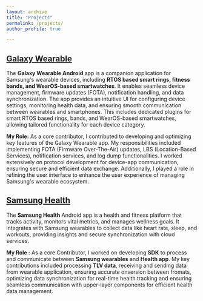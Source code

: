```yaml
---
layout: archive
title: "Projects"
permalink: /projects/
author_profile: true

---
```


## [Galaxy Wearable](https://play.google.com/store/apps/details?id=com.samsung.android.app.watchmanager&hl=en)
The **Galaxy Wearable Android** app is a companion application for Samsung's wearable devices, including **RTOS based smart rings, fitness bands, and WearOS-based smartwatches**. It enables seamless device management, firmware updates (FOTA), notification handling, and data synchronization. The app provides an intuitive UI for configuring device settings, monitoring health data, and ensuring smooth communication between wearables and smartphones. This includes dedicated plugins for smart RTOS based rings, bands, and WearOS-based smartwatches, allowing tailored functionality for each device category.

**My Role:**
As a core contributor, I contributed to developing and optimizing key features of the Galaxy Wearable app. My responsibilities included implementing FOTA (Firmware Over-The-Air) updates, LBS (Location-Based Services), notification services, and log dump functionalities. I worked extensively on protocol development for device-app communication, ensuring secure and efficient data exchange. Additionally, I played a role in refining the user interface to enhance the user experience of managing Samsung's wearable ecosystem.

## [Samsung Health](https://play.google.com/store/apps/details?id=com.sec.android.app.shealth&hl=en)
The **Samsung Health** Android app is a health and fitness platform that tracks activity, monitors vital metrics, and manages wellness goals. It integrates with Samsung wearables to collect data like heart rate, sleep, and workouts, providing insights and secure synchronization with cloud services.

**My Role :** As a core Contributor, I worked on developing **SDK** to process and communicate between **Samsung wearables** and **Health app**. My key contributions included processing **TLV data**, receiving and sending data from wearable application, ensuring accurate onversion between fromats, optimizing data synchronization for real-time health tracking and ensuring seamless communication with upper-layer components for efficient health data management.



